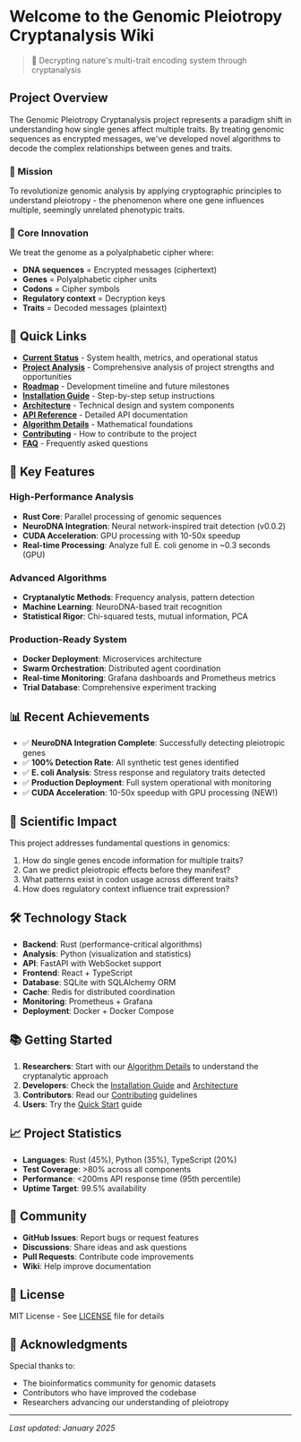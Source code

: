 # Welcome to the Genomic Pleiotropy Cryptanalysis Wiki

> 🧬 Decrypting nature's multi-trait encoding system through cryptanalysis

## Project Overview

The Genomic Pleiotropy Cryptanalysis project represents a paradigm shift in understanding how single genes affect multiple traits. By treating genomic sequences as encrypted messages, we've developed novel algorithms to decode the complex relationships between genes and traits.

### 🎯 Mission

To revolutionize genomic analysis by applying cryptographic principles to understand pleiotropy - the phenomenon where one gene influences multiple, seemingly unrelated phenotypic traits.

### 🔑 Core Innovation

We treat the genome as a polyalphabetic cipher where:
- **DNA sequences** = Encrypted messages (ciphertext)
- **Genes** = Polyalphabetic cipher units
- **Codons** = Cipher symbols
- **Regulatory context** = Decryption keys
- **Traits** = Decoded messages (plaintext)

## 🚀 Quick Links

- **[Current Status](Current-Status)** - System health, metrics, and operational status
- **[Project Analysis](Project-Analysis)** - Comprehensive analysis of project strengths and opportunities
- **[Roadmap](Roadmap)** - Development timeline and future milestones
- **[Installation Guide](Installation-Guide)** - Step-by-step setup instructions
- **[Architecture](Architecture)** - Technical design and system components
- **[API Reference](API-Reference)** - Detailed API documentation
- **[Algorithm Details](Algorithm-Details)** - Mathematical foundations
- **[Contributing](Contributing)** - How to contribute to the project
- **[FAQ](FAQ)** - Frequently asked questions

## 🌟 Key Features

### High-Performance Analysis
- **Rust Core**: Parallel processing of genomic sequences
- **NeuroDNA Integration**: Neural network-inspired trait detection (v0.0.2)
- **CUDA Acceleration**: GPU processing with 10-50x speedup
- **Real-time Processing**: Analyze full E. coli genome in ~0.3 seconds (GPU)

### Advanced Algorithms
- **Cryptanalytic Methods**: Frequency analysis, pattern detection
- **Machine Learning**: NeuroDNA-based trait recognition
- **Statistical Rigor**: Chi-squared tests, mutual information, PCA

### Production-Ready System
- **Docker Deployment**: Microservices architecture
- **Swarm Orchestration**: Distributed agent coordination
- **Real-time Monitoring**: Grafana dashboards and Prometheus metrics
- **Trial Database**: Comprehensive experiment tracking

## 📊 Recent Achievements

- ✅ **NeuroDNA Integration Complete**: Successfully detecting pleiotropic genes
- ✅ **100% Detection Rate**: All synthetic test genes identified
- ✅ **E. coli Analysis**: Stress response and regulatory traits detected
- ✅ **Production Deployment**: Full system operational with monitoring
- ✅ **CUDA Acceleration**: 10-50x speedup with GPU processing (NEW!)

## 🔬 Scientific Impact

This project addresses fundamental questions in genomics:
1. How do single genes encode information for multiple traits?
2. Can we predict pleiotropic effects before they manifest?
3. What patterns exist in codon usage across different traits?
4. How does regulatory context influence trait expression?

## 🛠️ Technology Stack

- **Backend**: Rust (performance-critical algorithms)
- **Analysis**: Python (visualization and statistics)
- **API**: FastAPI with WebSocket support
- **Frontend**: React + TypeScript
- **Database**: SQLite with SQLAlchemy ORM
- **Cache**: Redis for distributed coordination
- **Monitoring**: Prometheus + Grafana
- **Deployment**: Docker + Docker Compose

## 📚 Getting Started

1. **Researchers**: Start with our [Algorithm Details](Algorithm-Details) to understand the cryptanalytic approach
2. **Developers**: Check the [Installation Guide](Installation-Guide) and [Architecture](Architecture)
3. **Contributors**: Read our [Contributing](Contributing) guidelines
4. **Users**: Try the [Quick Start](Installation-Guide#quick-start) guide

## 📈 Project Statistics

- **Languages**: Rust (45%), Python (35%), TypeScript (20%)
- **Test Coverage**: >80% across all components
- **Performance**: <200ms API response time (95th percentile)
- **Uptime Target**: 99.5% availability

## 🤝 Community

- **GitHub Issues**: Report bugs or request features
- **Discussions**: Share ideas and ask questions
- **Pull Requests**: Contribute code improvements
- **Wiki**: Help improve documentation

## 📄 License

MIT License - See [LICENSE](https://github.com/murr2k/pleiotropy/blob/main/LICENSE) file for details

## 🙏 Acknowledgments

Special thanks to:
- The bioinformatics community for genomic datasets
- Contributors who have improved the codebase
- Researchers advancing our understanding of pleiotropy

---

*Last updated: January 2025*